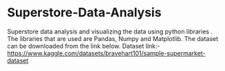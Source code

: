 # Superstore-Data-Analysis
Superstore data analysis and visualizing the data using python libraries . The libraries that are used are Pandas, Numpy and Matplotlib. The dataset can be downloaded from the link below. Dataset link:- https://www.kaggle.com/datasets/bravehart101/sample-supermarket-dataset
